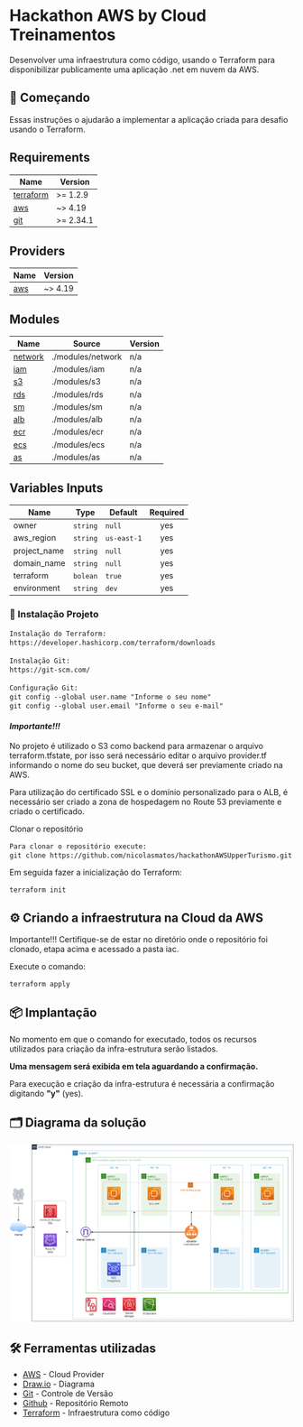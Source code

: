 # Hackathon AWS by Cloud Treinamentos

Desenvolver uma infraestrutura como código, usando o Terraform para disponibilizar publicamente uma aplicação .net em nuvem da AWS.

## 🚀 Começando

Essas instruções o ajudarão a implementar a aplicação criada para desafio usando o Terraform.

## Requirements

| Name | Version |
|------|---------|
| <a name="requirement_terraform"></a> [terraform](#requirement\_terraform) | >= 1.2.9 |
| <a name="requirement_aws"></a> [aws](#requirement\_aws) | ~> 4.19 |
| <a name="git"></a> [git](#requirement\_git) | >= 2.34.1 |

## Providers

| Name | Version |
|------|---------|
| <a name="provider_aws"></a> [aws](#provider\_aws) | ~> 4.19 |

## Modules

| Name | Source | Version |
|------|--------|---------|
| <a name="module_network"></a> [network](#module\network) | ./modules/network | n/a |
| <a name="module_iam"></a> [iam](#module\iam) | ./modules/iam | n/a |
| <a name="module_s3"></a> [s3](#module\s3) | ./modules/s3 | n/a |
| <a name="module_rds"></a> [rds](#module\rds) | ./modules/rds | n/a |
| <a name="module_sm"></a> [sm](#module\sm) | ./modules/sm | n/a |
| <a name="module_alb"></a> [alb](#module\alb) | ./modules/alb | n/a |
| <a name="module_ecr"></a> [ecr](#module\ecr) | ./modules/ecr | n/a |
| <a name="module_ecs"></a> [ecs](#module\ecs) | ./modules/ecs | n/a |
| <a name="module_as"></a>  [as](#module\as)   | ./modules/as  | n/a |

## Variables Inputs

| Name | Type | Default | Required |
|------|------|---------|:--------:|
| <a name="owner"></a> owner | `string` | `null` | yes |
| <a name="aws_region"></a> aws_region | `string` | `us-east-1` | yes |
| <a name="project_name"></a> project_name | `string` | `null` | yes |
| <a name="domain_name"></a> domain_name | `string` | `null` | yes |
| <a name="terraform"></a> terraform | `bolean` | `true` | yes |
| <a name="environment"></a> environment | `string` | `dev` | yes |

### 🔧 Instalação Projeto

```
Instalação do Terraform:
https://developer.hashicorp.com/terraform/downloads

Instalação Git:
https://git-scm.com/

Configuração Git:
git config --global user.name "Informe o seu nome"
git config --global user.email "Informe o seu e-mail"
```

#### ***Importante!!!***

No projeto é utilizado o S3 como backend para armazenar o arquivo terraform.tfstate, por isso será necessário editar o arquivo provider.tf informando o nome do seu bucket, que deverá ser previamente criado na AWS.

Para utilização do certificado SSL e o domínio personalizado para o ALB, é necessário ser criado a zona de hospedagem no Route 53 previamente e criado o certificado.

Clonar o repositório
```
Para clonar o repositório execute:
git clone https://github.com/nicolasmatos/hackathonAWSUpperTurismo.git
```

Em seguida fazer a inicialização do Terraform:

```
terraform init
```

## ⚙️ Criando a infraestrutura na Cloud da AWS

Importante!!!
Certifique-se de estar no diretório onde o repositório foi clonado, etapa acima e acessado a pasta iac.

Execute o comando:
```
terraform apply
```

## 📦 Implantação

No momento em que o comando for executado, todos os recursos utilizados para criação da infra-estrutura serão listados.

**Uma mensagem será exibida em tela aguardando a confirmação.**

Para execução e criação da infra-estrutura é necessária a confirmação digitando **"y"** (yes).

## 🗂️ Diagrama da solução

![Serviços AWS utilizados!](/diagram/diagram.png "Serviços AWS utilizados")

## 🛠️ Ferramentas utilizadas

* [AWS](https://aws.amazon.com/pt/console/) - Cloud Provider
* [Draw.io](https://draw.io/) - Diagrama
* [Git](https://git-scm.com/downloads) - Controle de Versão
* [Github](https://github.com/) - Repositório Remoto
* [Terraform](https://developer.hashicorp.com/terraform/downloads) - Infraestrutura como código
